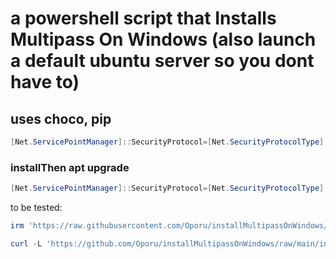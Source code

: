 # a powershell script that Installs Multipass On Windows (also launch a default ubuntu server so you dont have to)
## uses choco, pip
```ps1
[Net.ServicePointManager]::SecurityProtocol=[Net.SecurityProtocolType]::Tls12;iex(New-Object Net.WebClient).DownloadString('https://raw.githubusercontent.com/Oporu/installMultipassOnWindows/main/install.ps1')
```
### installThen apt upgrade
```ps1
[Net.ServicePointManager]::SecurityProtocol=[Net.SecurityProtocolType]::Tls12;iex(New-Object Net.WebClient).DownloadString('https://raw.githubusercontent.com/Oporu/installMultipassOnWindows/main/installThenUpgrade.ps1')
```
to be tested:
```ps1
irm 'https://raw.githubusercontent.com/Oporu/installMultipassOnWindows/main/installThenUpgrade.ps1' | iex
```
```ps1
curl -L 'https://github.com/Oporu/installMultipassOnWindows/raw/main/installThenUpgrade.ps1' | iex
```
